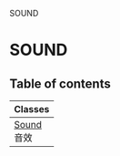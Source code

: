 SOUND

# SOUND <Badge type="tip" text="Groups" /> <Score text="SOUND" />

## Table of contents
| Classes |
| :-----|
| [Sound](../classes/mw.Sound.md) <br> 音效 |

